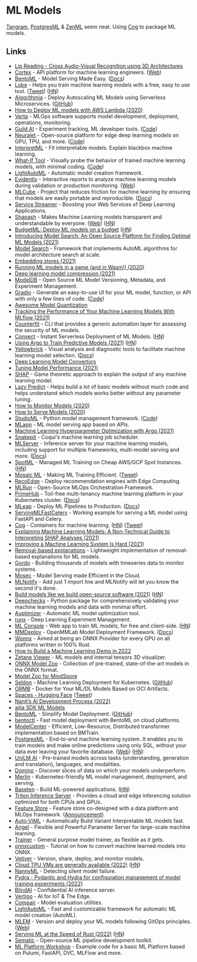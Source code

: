 # ML Models

[Tangram](https://www.tangram.dev/), [PostgresML](https://github.com/postgresml/postgresml) & [ZenML](https://zenml.io/home) seem neat. Using [Cog](https://github.com/replicate/cog) to package ML models.

## Links

- [Lip Reading - Cross Audio-Visual Recognition using 3D Architectures](https://github.com/astorfi/lip-reading-deeplearning)
- [Cortex](https://github.com/cortexlabs/cortex) - API platform for machine learning engineers. ([Web](https://www.cortex.dev/))
- [BentoML](https://github.com/bentoml/BentoML) - Model Serving Made Easy. ([Docs](https://docs.bentoml.org/en/latest/))
- [Lobe](https://lobe.ai/) - Helps you train machine learning models with a free, easy to use tool. ([Tweet](https://twitter.com/RamonGilabert/status/1320723711343923202)) ([HN](https://news.ycombinator.com/item?id=24944814))
- [Algorithmia](https://algorithmia.com/) - Deploy Autoscaling ML Models using Serverless Microservices. ([GitHub](https://github.com/algorithmiaio))
- [How to Deploy ML models with AWS Lambda (2020)](https://blog.verta.ai/blog/how-to-deploy-ml-models-with-aws-lambda)
- [Verta](https://www.verta.ai/) - MLOps software supports model development, deployment, operations, monitoring.
- [Guild AI](https://guild.ai/) - Experiment tracking, ML developer tools. ([Code](https://github.com/guildai/guildai))
- [Neuralet](https://neuralet.com/) - Open-source platform for edge deep learning models on GPU, TPU, and more. ([Code](https://github.com/neuralet/neuralet))
- [InterpretML](https://github.com/interpretml/interpret) - Fit interpretable models. Explain blackbox machine learning.
- [What-If Tool](https://pair-code.github.io/what-if-tool/) - Visually probe the behavior of trained machine learning models, with minimal coding. ([Code](https://github.com/PAIR-code/what-if-tool))
- [LightAutoML](https://github.com/sberbank-ai-lab/LightAutoML) - Automatic model creation framework.
- [Evidently](https://github.com/evidentlyai/evidently) - Interactive reports to analyze machine learning models during validation or production monitoring. ([Web](https://evidentlyai.com/))
- [MLCube](https://github.com/mlcommons/mlcube) - Project that reduces friction for machine learning by ensuring that models are easily portable and reproducible. ([Docs](https://mlcommons.github.io/mlcube/))
- [Service Streamer](https://github.com/ShannonAI/service-streamer) - Boosting your Web Services of Deep Learning Applications.
- [Shapash](https://github.com/MAIF/shapash) - Makes Machine Learning models transparent and understandable by everyone. ([Web](https://maif.github.io/shapash/)) ([HN](https://news.ycombinator.com/item?id=31710900))
- [BudgetML: Deploy ML models on a budget](https://github.com/ebhy/budgetml) ([HN](https://news.ycombinator.com/item?id=25986346))
- [Introducing Model Search: An Open Source Platform for Finding Optimal ML Models (2021)](https://ai.googleblog.com/2021/02/introducing-model-search-open-source.html)
- [Model Search](https://github.com/google/model_search) - Framework that implements AutoML algorithms for model architecture search at scale.
- [Embedding stores (2021)](https://nlathia.github.io/2021/03/Embeddings.html)
- [Running ML models in a game (and in Wasm!) (2020)](https://vleue.com/2020/12/bevmnist/)
- [Deep learning model compression (2021)](https://rachitsingh.com/deep-learning-model-compression/)
- [ModelDB](https://github.com/VertaAI/modeldb) - Open Source ML Model Versioning, Metadata, and Experiment Management.
- [Gradio](https://www.gradio.app/) - Generate an easy-to-use UI for your ML model, function, or API with only a few lines of code. ([Code](https://github.com/gradio-app/gradio))
- [Awesome Model Quantization](https://github.com/htqin/awesome-model-quantization)
- [Tracking the Performance of Your Machine Learning Models With MLflow (2021)](https://muttdata.ai/blog/2021/02/12/ml-flow.html)
- [Counterfit](https://github.com/Azure/counterfit) - CLI that provides a generic automation layer for assessing the security of ML models.
- [Convect](https://www.convect.ml/) - Instant Serverless Deployment of ML Models. ([HN](https://news.ycombinator.com/item?id=27303690))
- [Using Argo to Train Predictive Models (2021)](https://flightaware.engineering/using-argo-to-train-predictive-models/) ([HN](https://news.ycombinator.com/item?id=27464445))
- [Yellowbrick](https://github.com/DistrictDataLabs/yellowbrick) - Visual analysis and diagnostic tools to facilitate machine learning model selection. ([Docs](https://www.scikit-yb.org/en/latest/))
- [Deep Learning Model Convertors](https://github.com/ysh329/deep-learning-model-convertor)
- [Tuning Model Performance (2021)](https://eng.uber.com/tuning-model-performance/)
- [SHAP](https://github.com/slundberg/shap) - Game theoretic approach to explain the output of any machine learning model.
- [Lazy Predict](https://github.com/shankarpandala/lazypredict) - Helps build a lot of basic models without much code and helps understand which models works better without any parameter tuning.
- [How to Monitor Models (2020)](http://bugra.github.io/posts/2020/11/24/how-to-monitor-models/)
- [How to Serve Models (2020)](http://bugra.github.io/posts/2020/5/25/how-to-serve-model/)
- [StudioML](https://studio.ml/) - Python model management framework. ([Code](https://github.com/studioml/studio))
- [MLapp](https://github.com/gurvindersingh/mlapp) - ML model serving app based on APIs.
- [Machine Learning Hyperparameter Optimization with Argo (2021)](https://canvatechblog.com/machine-learning-hyperparameter-optimization-with-argo-a60d70b1fc8c)
- [Snakepit](https://github.com/coqui-ai/snakepit) - Coqui's machine learning job scheduler.
- [MLServer](https://github.com/SeldonIO/MLServer) - Inference server for your machine learning models, including support for multiple frameworks, multi-model serving and more. ([Docs](https://mlserver.readthedocs.io/en/latest/))
- [SpotML](https://www.spotml.io/) - Managed ML Training on Cheap AWS/GCP Spot Instances. ([HN](https://news.ycombinator.com/item?id=28738141))
- [Mosaic ML](https://www.mosaicml.com/) - Making ML Training Efficient. ([Tweet](https://twitter.com/mattocko/status/1448492976045363200))
- [RecoEdge](https://github.com/NimbleEdge/RecoEdge) - Deploy recommendation engines with Edge Computing.
- [MLRun](https://github.com/mlrun/mlrun) - Open-Source MLOps Orchestration Framework.
- [PrimeHub](https://github.com/InfuseAI/primehub) - Toil-free multi-tenancy machine learning platform in your Kubernetes cluster. ([Docs](https://docs.primehub.io/))
- [MLeap](https://github.com/combust/mleap) - Deploy ML Pipelines to Production. ([Docs](https://combust.github.io/mleap-docs/))
- [ServingMLFastCelery](https://github.com/jonathanreadshaw/ServingMLFastCelery) - Working example for serving a ML model using FastAPI and Celery.
- [Cog](https://github.com/replicate/cog) - Containers for machine learning. ([HN](https://news.ycombinator.com/item?id=31105507)) ([Tweet](https://twitter.com/replicatehq/status/1516807943550873608))
- [Explaining Machine Learning Models: A Non-Technical Guide to Interpreting SHAP Analyses (2021)](https://www.aidancooper.co.uk/a-non-technical-guide-to-interpreting-shap-analyses/)
- [Improving a Machine Learning System Is Hard (2021)](https://danshiebler.com/2021-11-06-ml-systems-1/)
- [Removal-based explanations](https://github.com/iancovert/removal-explanations) - Lightweight implementation of removal-based explanations for ML models.
- [Gordo](https://github.com/equinor/gordo) - Building thousands of models with timeseries data to monitor systems.
- [Mosec](https://github.com/mosecorg/mosec) - Model Serving made Efficient in the Cloud.
- [MLNotify](https://github.com/aporia-ai/mlnotify) - Add just 1 import line and MLNotify will let you know the second it's done.
- [Build models like we build open-source software (2021)](https://colinraffel.com/blog/a-call-to-build-models-like-we-build-open-source-software.html) ([HN](https://news.ycombinator.com/item?id=29487212))
- [Deepchecks](https://github.com/deepchecks/deepchecks) - Python package for comprehensively validating your machine learning models and data with minimal effort.
- [Auptimizer](https://github.com/LGE-ARC-AdvancedAI/auptimizer) - Automatic ML model optimization tool.
- [runx](https://github.com/NVIDIA/runx) - Deep Learning Experiment Management.
- [ML Console](https://mlconsole.com/) - Web app to train ML models, for free and client-side. ([HN](https://news.ycombinator.com/item?id=29716738))
- [MMDeploy](https://github.com/open-mmlab/mmdeploy) - OpenMMLab Model Deployment Framework. ([Docs](https://mmdeploy.readthedocs.io/en/latest/))
- [Wonnx](https://github.com/haixuanTao/wonnx) - Aimed at being an ONNX Provider for every GPU on all platforms written in 100% Rust.
- [How to Build a Machine Learning Demo in 2022](https://nicjac.dev/posts/how-to-build-machine-learning-demo-in-2022/)
- [Zetane Viewer](https://github.com/zetane/viewer) - ML models and internal tensors 3D visualizer.
- [ONNX Model Zoo](https://github.com/onnx/models) - Collection of pre-trained, state-of-the-art models in the ONNX format.
- [Model Zoo for MindSpore](https://github.com/mindspore-ai/models)
- [Seldon](https://www.seldon.io/) - Machine Learning Deployment for Kubernetes. ([GitHub](https://github.com/SeldonIO))
- [ORMB](https://github.com/kleveross/ormb) - Docker for Your ML/DL Models Based on OCI Artifacts.
- [Spaces - Hugging Face](https://huggingface.co/spaces) ([Tweet](https://twitter.com/abidlabs/status/1505987504851197956))
- [Nanit’s AI Development Process (2022)](https://engineering.nanit.com/nanits-ai-development-process-improve-your-model-quality-time-to-market-and-culture-b824cefcd75a)
- [ailia SDK ML Models](https://github.com/axinc-ai/ailia-models)
- [BentoML](https://www.bentoml.com/) - Simplify Model Deployment. ([GitHub](https://github.com/bentoml/))
- [bentoctl](https://github.com/bentoml/bentoctl) - Fast model deployment with BentoML on cloud platforms.
- [ModelCenter](https://github.com/OpenBMB/ModelCenter) - Efficient, Low-Resource, Distributed transformer implementation based on BMTrain.
- [PostgresML](https://github.com/postgresml/postgresml) - End-to-end machine learning system. It enables you to train models and make online predictions using only SQL, without your data ever leaving your favorite database. ([Web](https://postgresml.org/)) ([HN](https://news.ycombinator.com/item?id=31238396))
- [UniLM AI](https://github.com/facebookresearch/data2vec_vision) - Pre-trained models across tasks (understanding, generation and translation), languages, and modalities.
- [Domino](https://github.com/HazyResearch/domino) - Discover slices of data on which your models underperform.
- [Merlin](https://github.com/gojek/merlin) - Kubernetes-friendly ML model management, deployment, and serving.
- [Baseten](https://www.baseten.co/) - Build ML-powered applications. ([HN](https://news.ycombinator.com/item?id=31169193))
- [Triton Inference Server](https://github.com/triton-inference-server/server) - Provides a cloud and edge inferencing solution optimized for both CPUs and GPUs.
- [Feature Store](https://databricks.com/product/feature-store) - Feature store co-designed with a data platform and MLOps framework. ([Announcement](https://databricks.com/blog/2022/04/29/announcing-general-availability-of-databricks-feature-store.html))
- [Auto-ViML](https://github.com/AutoViML/Auto_ViML) - Automatically Build Variant Interpretable ML models fast.
- [Angel](https://github.com/Angel-ML/angel) - Flexible and Powerful Parameter Server for large-scale machine learning.
- [Trainer](https://github.com/coqui-ai/Trainer) - General purpose model trainer, as flexible as it gets.
- [onnxcustom](https://github.com/sdpython/onnxcustom) - Tutorial on how to convert machine learned models into ONNX.
- [Vetiver](https://github.com/tidymodels/vetiver-python) - Version, share, deploy, and monitor models.
- [Cloud TPU VMs are generally available (2022)](https://cloud.google.com/blog/products/compute/cloud-tpu-vms-are-generally-available) ([HN](https://news.ycombinator.com/item?id=31322379))
- [NannyML](https://github.com/NannyML/nannyml) - Detecting silent model failure.
- [Pydra - Pydantic and Hydra for configuration management of model training experiments (2022)](https://suneeta-mall.github.io/2022/03/15/hydra-pydantic-config-management-for-training-application.html)
- [BlindAI](https://github.com/mithril-security/blindai) - Confidential AI inference server.
- [Vertigo](https://vertigo.ai/) - AI for IoT & The Edge.
- [Compair](https://github.com/rasbt/compair) - Model evaluation utilities.
- [LightAutoML](https://github.com/sb-ai-lab/LightAutoML) - Fast and customizable framework for automatic ML model creation (AutoML).
- [MLEM](https://github.com/iterative/mlem) - Version and deploy your ML models following GitOps principles. ([Web](https://mlem.ai/))
- [Serving ML at the Speed of Rust (2022)](http://shvbsle.in/serving-ml-at-the-speed-of-rust/) ([HN](https://news.ycombinator.com/item?id=31853269))
- [Sematic](https://github.com/sematic-ai/sematic) - Open-source ML pipeline development toolkit.
- [ML Platform Workshop](https://github.com/aporia-ai/mlplatform-workshop) - Example code for a basic ML Platform based on Pulumi, FastAPI, DVC, MLFlow and more.

